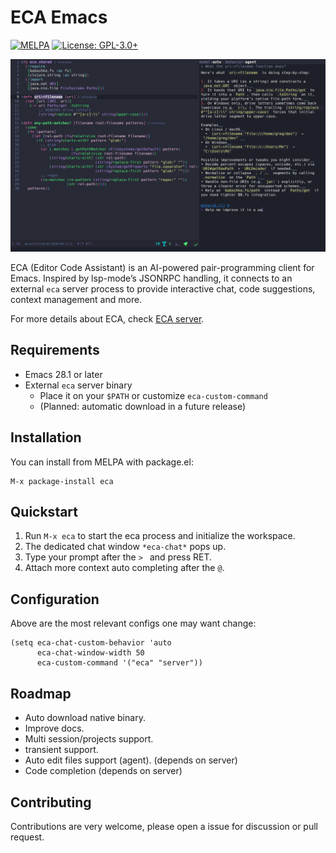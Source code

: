 # ECA Emacs

[![MELPA](https://melpa.org/packages/eca-emacs-badge.svg)](https://melpa.org/#/eca-emacs)
[![License: GPL-3.0+](https://img.shields.io/badge/License-GPLv3+-blue.svg)](https://www.gnu.org/licenses/gpl-3.0.html)

![demo](./demo.png)

ECA (Editor Code Assistant) is an AI-powered pair-programming client for Emacs.
Inspired by lsp-mode’s JSONRPC handling, it connects to an external `eca` server process to provide interactive chat, code suggestions, context management and more.

For more details about ECA, check [ECA server](https://github.com/eca/eca).

## Requirements

- Emacs 28.1 or later
- External `eca` server binary
  - Place it on your `$PATH` or customize `eca-custom-command`
  - (Planned: automatic download in a future release)

## Installation

You can install from MELPA with package.el:

```
M-x package-install eca
```

## Quickstart

1. Run `M-x eca` to start the eca process and initialize the workspace.
2. The dedicated chat window `*eca-chat*` pops up.
3. Type your prompt after the `> ` and press RET.
4. Attach more context auto completing after the `@`.

## Configuration

Above are the most relevant configs one may want change:

```elisp
(setq eca-chat-custom-behavior 'auto
      eca-chat-window-width 50
      eca-custom-command '("eca" "server"))
```

## Roadmap

- Auto download native binary.
- Improve docs.
- Multi session/projects support.
- transient support.
- Auto edit files support (agent). (depends on server)
- Code completion (depends on server)

## Contributing

Contributions are very welcome, please open a issue for discussion or pull request.
